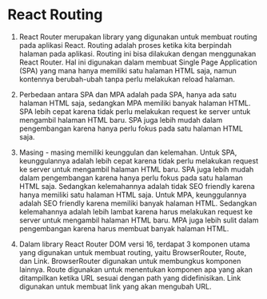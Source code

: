 # React Routing

1. React Router merupakan library yang digunakan untuk membuat routing pada aplikasi React. Routing adalah proses ketika kita berpindah halaman pada aplikasi. Routing ini bisa dilakukan dengan menggunakan React Router. Hal ini digunakan dalam membuat Single Page Application (SPA) yang mana hanya memiliki satu halaman HTML saja, namun kontennya berubah-ubah tanpa perlu melakukan reload halaman.

2. Perbedaan antara SPA dan MPA adalah pada SPA, hanya ada satu halaman HTML saja, sedangkan MPA memiliki banyak halaman HTML. SPA lebih cepat karena tidak perlu melakukan request ke server untuk mengambil halaman HTML baru. SPA juga lebih mudah dalam pengembangan karena hanya perlu fokus pada satu halaman HTML saja.

3. Masing - masing memiliki keunggulan dan kelemahan. Untuk SPA, keunggulannya adalah lebih cepat karena tidak perlu melakukan request ke server untuk mengambil halaman HTML baru. SPA juga lebih mudah dalam pengembangan karena hanya perlu fokus pada satu halaman HTML saja. Sedangkan kelemahannya adalah tidak SEO friendly karena hanya memiliki satu halaman HTML saja. Untuk MPA, keunggulannya adalah SEO friendly karena memiliki banyak halaman HTML. Sedangkan kelemahannya adalah lebih lambat karena harus melakukan request ke server untuk mengambil halaman HTML baru. MPA juga lebih sulit dalam pengembangan karena harus membuat banyak halaman HTML.

4. Dalam library React Router DOM versi 16, terdapat 3 komponen utama yang digunakan untuk membuat routing, yaitu BrowserRouter, Route, dan Link. BrowserRouter digunakan untuk membungkus komponen lainnya. Route digunakan untuk menentukan komponen apa yang akan ditampilkan ketika URL sesuai dengan path yang didefinisikan. Link digunakan untuk membuat link yang akan mengubah URL.
